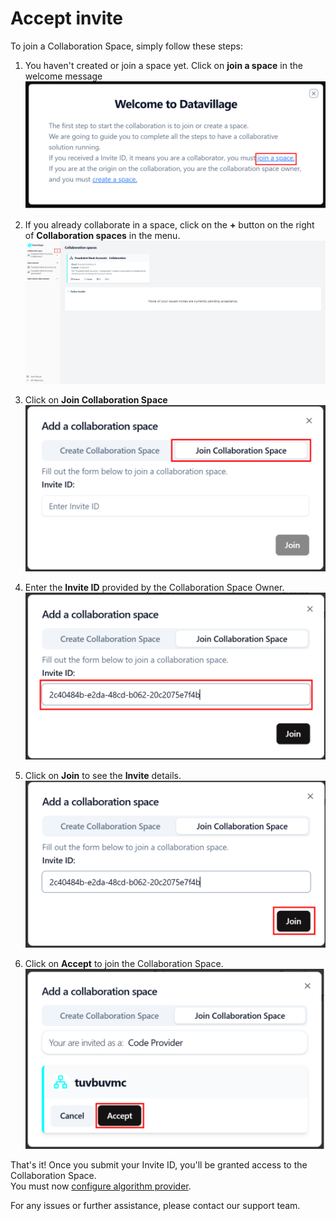 # Accept invite

To join a Collaboration Space, simply follow these steps:

1. You haven't created or join a space yet. Click on **join a space** in the welcome message
   ![screenshot of the datavillage dashboard](img/01_welcome_message.png)

2. If you already collaborate in a space, click on the **+** button on the right of **Collaboration spaces** in the menu.  
   ![screenshot of the datavillage dashboard](img/dashboard_create_space.png)

3. Click on **Join Collaboration Space**
   ![screenshot of the datavillage dashboard](img/18_join_data_provider.png)

4. Enter the **Invite ID** provided by the Collaboration Space Owner.
   ![screenshot of the datavillage dashboard](img/join_invite_code_provider.png)

5. Click on **Join** to see the **Invite** details.
   ![screenshot of the datavillage dashboard](img/join_invite_code_provider_click.png)

6. Click on **Accept** to join the Collaboration Space.  
   ![screenshot of the datavillage dashboard](img/join_invite_codeprovider_2.png)

That's it! Once you submit your Invite ID, you'll be granted access to the Collaboration Space.  
You must now [configure algorithm provider](/docs/user-manual/code-provider/configure-collaborator/general).

For any issues or further assistance, please contact our support team.
